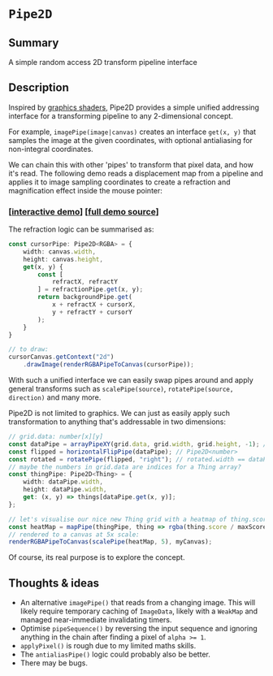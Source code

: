# `Pipe2D`

## Summary

A simple random access 2D transform pipeline interface

## Description

Inspired by [graphics shaders](https://en.wikipedia.org/wiki/Shader), Pipe2D provides a simple unified addressing interface for a transforming pipeline to any 2-dimensional concept.

For example, `imagePipe(image|canvas)` creates an interface `get(x, y)` that samples the image at the given coordinates, with optional antialiasing for non-integral coordinates.

We can chain this with other 'pipes' to transform that pixel data, and how it's read. The following demo reads a displacement map from a pipeline and applies it to image sampling coordinates to create a refraction and magnification effect inside the mouse pointer:

### [[interactive demo](https://aleta.codes/pipe2d-demo/)] [[full demo source](./demo/src/main.ts)]

The refraction logic can be summarised as:

```ts
const cursorPipe: Pipe2D<RGBA> = {
	width: canvas.width,
	height: canvas.height,
	get(x, y) {
		const [
			refractX, refractY
		] = refractionPipe.get(x, y);
		return backgroundPipe.get(
			x + refractX + cursorX,
			y + refractY + cursorY
		);
	}
}

// to draw:
cursorCanvas.getContext("2d")
	.drawImage(renderRGBAPipeToCanvas(cursorPipe));
```
With such a unified interface we can easily swap pipes around and apply general transforms such as `scalePipe(source)`, `rotatePipe(source, direction)` and many more.

Pipe2D is not limited to graphics. We can just as easily apply such transformation to anything that's addressable in two dimensions:

```ts
// grid.data: number[x][y]
const dataPipe = arrayPipeXY(grid.data, grid.width, grid.height, -1); // Pipe2D<number>
const flipped = horizontalFlipPipe(dataPipe); // Pipe2D<number>
const rotated = rotatePipe(flipped, "right"); // rotated.width == dataPipe.height &v/v
// maybe the numbers in grid.data are indices for a Thing array?
const thingPipe: Pipe2D<Thing> = {
	width: dataPipe.width,
	height: dataPipe.width,
	get: (x, y) => things[dataPipe.get(x, y)];
};

// let's visualise our nice new Thing grid with a heatmap of thing.score:
const heatMap = mapPipe(thingPipe, thing => rgba(thing.score / maxScore, 0, 0, 1)); // Pipe2D<RGBA>
// rendered to a canvas at 5x scale:
renderRGBAPipeToCanvas(scalePipe(heatMap, 5), myCanvas);
```

Of course, its real purpose is to explore the concept.

## Thoughts & ideas

* An alternative `imagePipe()` that reads from a changing image. This will likely require temporary caching of `ImageData`, likely with a `WeakMap` and managed near-immediate invalidating timers.
* Optimise `pipeSequence()` by reversing the input sequence and ignoring anything in the chain after finding a pixel of `alpha >= 1`.
* `applyPixel()` is rough due to my limited maths skills.
* The `antialiasPipe()` logic could probably also be better.
* There may be bugs.
